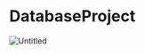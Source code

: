 # DatabaseProject
![Untitled](https://github.com/user-attachments/assets/3d0f365f-28b7-4f45-9881-3a7b35c2de93)
